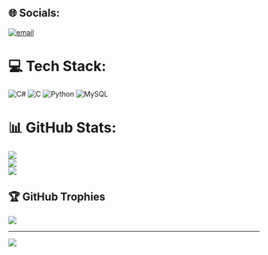 ## 🌐 Socials:
[![email](https://img.shields.io/badge/Email-D14836?logo=gmail&logoColor=white)](mailto:amruthakr201@gmail.com) 

# 💻 Tech Stack:
![C#](https://img.shields.io/badge/c%23-%23239120.svg?style=flat-square&logo=csharp&logoColor=white) ![C](https://img.shields.io/badge/c-%2300599C.svg?style=flat-square&logo=c&logoColor=white) ![Python](https://img.shields.io/badge/python-3670A0?style=flat-square&logo=python&logoColor=ffdd54) ![MySQL](https://img.shields.io/badge/mysql-4479A1.svg?style=flat-square&logo=mysql&logoColor=white)
# 📊 GitHub Stats:
![](https://github-readme-stats.vercel.app/api?username=amrutha-kr201&theme=dark&hide_border=false&include_all_commits=true&count_private=true)<br/>
![](https://nirzak-streak-stats.vercel.app/?user=amrutha-kr201&theme=dark&hide_border=false)<br/>
![](https://github-readme-stats.vercel.app/api/top-langs/?username=amrutha-kr201&theme=dark&hide_border=false&include_all_commits=true&count_private=true&layout=compact)

## 🏆 GitHub Trophies
![](https://github-profile-trophy.vercel.app/?username=amrutha-kr201&theme=radical&no-frame=false&no-bg=true&margin-w=4)

---
[![](https://visitcount.itsvg.in/api?id=amrutha-kr201&icon=0&color=0)](https://visitcount.itsvg.in)

<!-- Proudly created with GPRM ( https://gprm.itsvg.in ) -->
